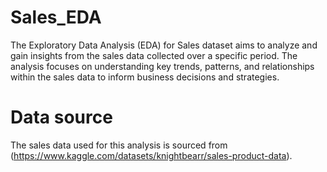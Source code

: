 # Sales_EDA
The Exploratory Data Analysis (EDA) for Sales dataset aims to analyze and gain insights from the sales data collected over a specific period. The analysis focuses on understanding key trends, patterns, and relationships within the sales data to inform business decisions and strategies.

# Data source
The sales data used for this analysis is sourced from (https://www.kaggle.com/datasets/knightbearr/sales-product-data). 
